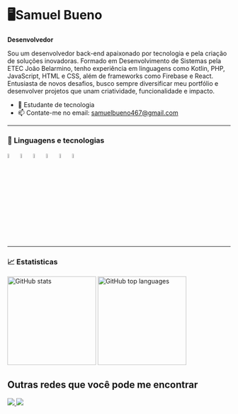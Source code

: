 # 🖥️Samuel Bueno
**Desenvolvedor**


 Sou um desenvolvedor back-end
 apaixonado por tecnologia e 
 pela criação de soluções inovadoras. 
 Formado em Desenvolvimento de Sistemas pela
 ETEC João Belarmino, tenho experiência em linguagens como
 Kotlin, PHP, JavaScript, HTML e CSS, além de frameworks como
 Firebase e React. Entusiasta de novos desafios, busco sempre diversificar 
 meu portfólio e desenvolver projetos que unam criatividade,
 funcionalidade e impacto.

- 📖 Estudante de tecnologia
- 📫 Contate-me no email: samuelbueno467@gmail.com

---

### 🤖 Linguagens e tecnologias
<p>
  <img src="https://cdn.jsdelivr.net/gh/devicons/devicon@latest/icons/kotlin/kotlin-original.svg" width="5%" />
  <img src="https://cdn.jsdelivr.net/gh/devicons/devicon@latest/icons/html5/html5-original.svg" width="5%" />
  <img src="https://cdn.jsdelivr.net/gh/devicons/devicon@latest/icons/css3/css3-original.svg" width="5%" />
  <img src="https://cdn.jsdelivr.net/gh/devicons/devicon@latest/icons/javascript/javascript-plain.svg" width="5%" />
  <img src="https://cdn.jsdelivr.net/gh/devicons/devicon@latest/icons/react/react-original.svg" width="5%" />
  <img src="https://cdn.jsdelivr.net/gh/devicons/devicon@latest/icons/firebase/firebase-original.svg" width="5%" />      
</p>

---

### 📈 Estatisticas
<p>
   <img
    aling="left"
    alt="GitHub stats"
    height="200"
    style="padding-right=10px;"
    src="https://github-readme-stats.vercel.app/api?username=BuenoSamu&show_icons=true&theme=tokyonight&include_all_commits=true&locale=pt-br"
  />
  <img
    aling="left"
    alt="GitHub top languages"
    height="200"
    style="padding-right=10px;"
    src="https://github-readme-stats.vercel.app/api/top-langs/?username=BuenoSamu&theme=tokyonight&layout=compact&custom_title=Tecnologias&langs_count=5"
  />
</p>

## Outras redes que você pode me encontrar
<p>
  <a href="mailto:samuelbueno467@gmail.com">
<img src="https://img.shields.io/badge/Gmail-D14836?style=for-the-badge&logo=gmail&logoColor=white">
    </a>
   <a href="https://www.linkedin.com/in/samuel-bueno-35172b328/">
<img src="https://img.shields.io/badge/LinkedIn-0077B5?style=for-the-badge&logo=linkedin&logoColor=white">
    </a>
</p>     
          
          

